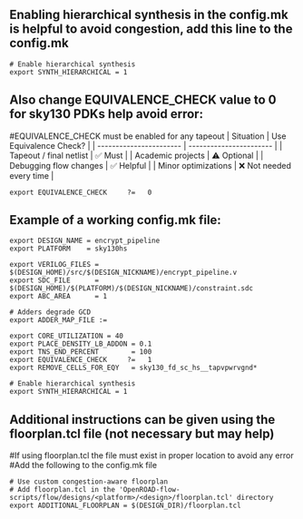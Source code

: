 ## Enabling hierarchical synthesis in the config.mk is helpful to avoid congestion, add this line to the config.mk
```
# Enable hierarchical synthesis
export SYNTH_HIERARCHICAL = 1
```
## Also change EQUIVALENCE_CHECK value to 0 for sky130 PDKs help avoid error:
#EQUIVALENCE_CHECK must be enabled for any tapeout
| Situation               | Use Equivalence Check?  |
| ----------------------- | ----------------------- |
| Tapeout / final netlist | ✅ Must                  |
| Academic projects       | ⚠️ Optional             |
| Debugging flow changes  | ✅ Helpful               |
| Minor optimizations     | ❌ Not needed every time |
```
export EQUIVALENCE_CHECK     ?=   0
```
## Example of a working config.mk file:
```
export DESIGN_NAME = encrypt_pipeline
export PLATFORM    = sky130hs

export VERILOG_FILES = $(DESIGN_HOME)/src/$(DESIGN_NICKNAME)/encrypt_pipeline.v
export SDC_FILE      = $(DESIGN_HOME)/$(PLATFORM)/$(DESIGN_NICKNAME)/constraint.sdc
export ABC_AREA      = 1

# Adders degrade GCD
export ADDER_MAP_FILE :=

export CORE_UTILIZATION = 40
export PLACE_DENSITY_LB_ADDON = 0.1
export TNS_END_PERCENT        = 100
export EQUIVALENCE_CHECK     ?=   1
export REMOVE_CELLS_FOR_EQY   = sky130_fd_sc_hs__tapvpwrvgnd*

# Enable hierarchical synthesis
export SYNTH_HIERARCHICAL = 1

```
## Additional instructions can be given using the floorplan.tcl file (not necessary but may help)
#If using floorplan.tcl the file must exist in proper location to avoid any error
#Add the following to the config.mk file

```
# Use custom congestion-aware floorplan
# Add floorplan.tcl in the 'OpenROAD-flow-scripts/flow/designs/<platform>/<design>/floorplan.tcl' directory
export ADDITIONAL_FLOORPLAN = $(DESIGN_DIR)/floorplan.tcl
```
